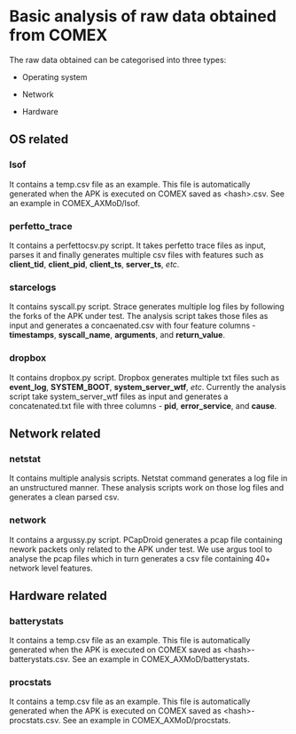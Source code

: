 # Basic analysis of raw data obtained from COMEX

The raw data obtained can be categorised into three types:

- Operating system

- Network

- Hardware

## OS related

### lsof
It contains a temp.csv file as an example. This file is automatically generated when the APK is executed on COMEX saved as &lt;hash&gt;.csv. See an example in COMEX_AXMoD/lsof.

### perfetto_trace
It contains a perfettocsv.py script. It takes perfetto trace files as input, parses it and finally generates multiple csv files with features such as **client_tid**, **client_pid**, **client_ts**, **server_ts**, *etc*.

### starcelogs
It contains syscall.py script. Strace generates multiple log files by following the forks of the APK under test. The analysis script takes those files as input and generates a concaenated.csv with four feature columns - **timestamps**, **syscall_name**, **arguments**, and **return_value**.

### dropbox
It contains dropbox.py script. Dropbox generates multiple txt files such as **event_log**, **SYSTEM_BOOT**, **system_server_wtf**, *etc*. Currently the analysis script take system_server_wtf files as input and generates a concatenated.txt file with three columns - **pid**, **error_service**, and **cause**. 

## Network related

### netstat
It contains multiple analysis scripts. Netstat command generates a log file in an unstructured manner. These analysis scripts work on those log files and generates a clean parsed csv.

### network
It contains a argussy.py script. PCapDroid generates a pcap file containing nework packets only related to the APK under test. We use argus tool to analyse the pcap files which in turn generates a csv file containing 40+ network level features.

## Hardware related

### batterystats
It contains a temp.csv file as an example. This file is automatically generated when the APK is executed on COMEX saved as &lt;hash&gt;-batterystats.csv. See an example in COMEX_AXMoD/batterystats.

### procstats
It contains a temp.csv file as an example. This file is automatically generated when the APK is executed on COMEX saved as &lt;hash&gt;-procstats.csv. See an example in COMEX_AXMoD/procstats.

